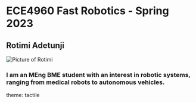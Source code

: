 # ECE4960 Fast Robotics - Spring 2023
## Rotimi Adetunji 
![Picture of Rotimi](https://github.com/mimirotimi/mimirotimi.github.io/blob/e9423df4d79852ee660623c6b32d5d8dded60806/Headshot2022.jpg)
### I am an MEng BME student with an interest in robotic systems, ranging from medical robots to autonomous vehicles. 
theme: tactile
